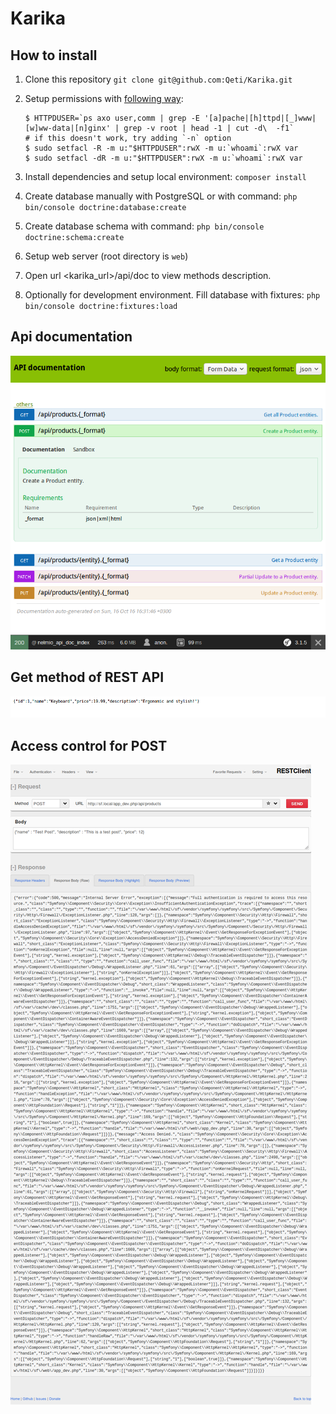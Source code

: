 Karika
======

## How to install

1. Clone this repository `git clone git@github.com:Qeti/Karika.git`
1. Setup permissions with [following way](http://symfony.com/doc/current/setup/file_permissions.html#using-acl-on-a-system-that-supports-setfacl-linux-bsd):

    ~~~
    $ HTTPDUSER=`ps axo user,comm | grep -E '[a]pache|[h]ttpd|[_]www|[w]ww-data|[n]ginx' | grep -v root | head -1 | cut -d\  -f1`
    # if this doesn't work, try adding `-n` option
    $ sudo setfacl -R -m u:"$HTTPDUSER":rwX -m u:`whoami`:rwX var
    $ sudo setfacl -dR -m u:"$HTTPDUSER":rwX -m u:`whoami`:rwX var
    ~~~
1. Install dependencies and setup local environment: `composer install`
1. Create database manually with PostgreSQL or with command: `php bin/console doctrine:database:create`
1. Create database schema with command: `php bin/console doctrine:schema:create`
1. Setup web server (root directory is `web`)
1. Open url <karika_url>/api/doc to view methods description.
1. Optionally for development environment. Fill database with fixtures: `php bin/console doctrine:fixtures:load`

## Api documentation

![API doc](doc/apidoc.png "API documentation")

## Get method of REST API

![REST](doc/get.png "Get method of REST API")

## Access control for POST

![OAuth](doc/auth.png "OAuth")
